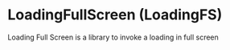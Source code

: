 # LoadingFullScreen (LoadingFS)
Loading Full Screen is a library to invoke a loading in full screen
